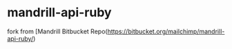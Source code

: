 # mandrill-api-ruby

fork from [Mandrill Bitbucket Repo(https://bitbucket.org/mailchimp/mandrill-api-ruby/)
